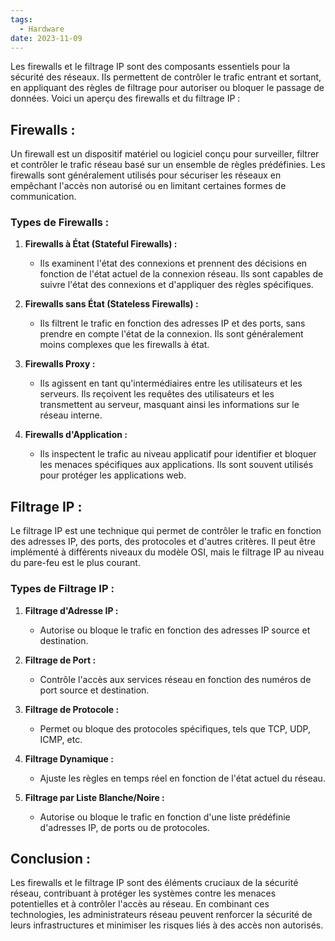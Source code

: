 ```yaml
---
tags:
  - Hardware
date: 2023-11-09
---
```

Les firewalls et le filtrage IP sont des composants essentiels pour la sécurité des réseaux. Ils permettent de contrôler le trafic entrant et sortant, en appliquant des règles de filtrage pour autoriser ou bloquer le passage de données. Voici un aperçu des firewalls et du filtrage IP :

## Firewalls :

Un firewall est un dispositif matériel ou logiciel conçu pour surveiller, filtrer et contrôler le trafic réseau basé sur un ensemble de règles prédéfinies. Les firewalls sont généralement utilisés pour sécuriser les réseaux en empêchant l'accès non autorisé ou en limitant certaines formes de communication.

### Types de Firewalls :

1. **Firewalls à État (Stateful Firewalls) :**
   - Ils examinent l'état des connexions et prennent des décisions en fonction de l'état actuel de la connexion réseau. Ils sont capables de suivre l'état des connexions et d'appliquer des règles spécifiques.

2. **Firewalls sans État (Stateless Firewalls) :**
   - Ils filtrent le trafic en fonction des adresses IP et des ports, sans prendre en compte l'état de la connexion. Ils sont généralement moins complexes que les firewalls à état.

3. **Firewalls Proxy :**
   - Ils agissent en tant qu'intermédiaires entre les utilisateurs et les serveurs. Ils reçoivent les requêtes des utilisateurs et les transmettent au serveur, masquant ainsi les informations sur le réseau interne.

4. **Firewalls d'Application :**
   - Ils inspectent le trafic au niveau applicatif pour identifier et bloquer les menaces spécifiques aux applications. Ils sont souvent utilisés pour protéger les applications web.

## Filtrage IP :

Le filtrage IP est une technique qui permet de contrôler le trafic en fonction des adresses IP, des ports, des protocoles et d'autres critères. Il peut être implémenté à différents niveaux du modèle OSI, mais le filtrage IP au niveau du pare-feu est le plus courant.

### Types de Filtrage IP :

1. **Filtrage d'Adresse IP :**
   - Autorise ou bloque le trafic en fonction des adresses IP source et destination.

2. **Filtrage de Port :**
   - Contrôle l'accès aux services réseau en fonction des numéros de port source et destination.

3. **Filtrage de Protocole :**
   - Permet ou bloque des protocoles spécifiques, tels que TCP, UDP, ICMP, etc.

4. **Filtrage Dynamique :**
   - Ajuste les règles en temps réel en fonction de l'état actuel du réseau.

5. **Filtrage par Liste Blanche/Noire :**
   - Autorise ou bloque le trafic en fonction d'une liste prédéfinie d'adresses IP, de ports ou de protocoles.

## Conclusion :

Les firewalls et le filtrage IP sont des éléments cruciaux de la sécurité réseau, contribuant à protéger les systèmes contre les menaces potentielles et à contrôler l'accès au réseau. En combinant ces technologies, les administrateurs réseau peuvent renforcer la sécurité de leurs infrastructures et minimiser les risques liés à des accès non autorisés.